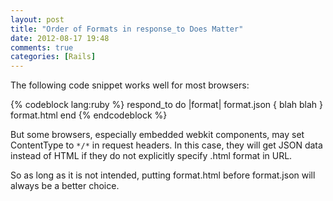 ```yaml
---
layout: post
title: "Order of Formats in response_to Does Matter"
date: 2012-08-17 19:48
comments: true
categories: [Rails]
---
```


The following code snippet works well for most browsers:

{% codeblock lang:ruby %}
respond_to do |format|
  format.json { blah blah }
  format.html
end
{% endcodeblock %}

But some browsers, especially embedded webkit components, may set ContentType to `*/*` in request headers. In this case, they will get JSON data instead of HTML if they do not explicitly specify .html format in URL.

So as long as it is not intended, putting format.html before format.json will always be a better choice.
